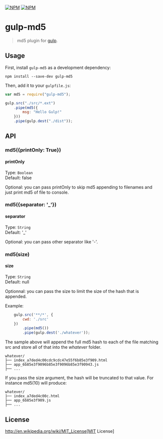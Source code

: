 [![NPM](https://nodei.co/npm/gulp-md5.png?downloads=true&downloadRank=true&stars=true)](https://nodei.co/npm/gulp-md5/)
[![NPM](https://nodei.co/npm-dl/gulp-md5.png?months=9&height=3)](https://nodei.co/npm/gulp-md5/)

# gulp-md5

> md5 plugin for [gulp](https://github.com/wearefractal/gulp).

## Usage

First, install `gulp-md5` as a development dependency:

```shell
npm install --save-dev gulp-md5
```

Then, add it to your `gulpfile.js`:

```javascript
var md5 = require("gulp-md5");

gulp.src("./src/*.ext")
	.pipe(md5({
		msg: "Hello Gulp!"
	}))
	.pipe(gulp.dest("./dist"));
```

## API

### md5({printOnly: True})

#### printOnly
Type: `Boolean`  
Default: false

Optional: you can pass printOnly to skip md5 appending to filenames and just print md5 of file to console.

### md5({separator: '_'})

#### separator
Type: `String`  
Default: '_'

Optional: you can pass other separator like '-'.

### md5(size)

#### size
Type: `String`  
Default: null

Optionnal: you can pass the size to limit the size of the hash that is appended.

Example:
```javascript
	gulp.src('**/*', {
        cwd: './src'
    })
        .pipe(md5())
        .pipe(gulp.dest('./whatever'));
```

The sample above will append the full md5 hash to each of the file matching src and store all of that into the *whatever* folder.

```shell
whatever/
├── index_a7ded4c00cdc9cdc47e55f6b85e3f909.html
├── app_6b85e3f9096b85e3f9096b85e3f90943.js
├── ...
```

If you pass the size argument, the hash will be truncated to that value. For instance md5(10) will produce:

```shell
whatever/
├── index_a7ded4c00c.html
├── app_6b85e3f909.js
├── ...
```

## License

http://en.wikipedia.org/wiki/MIT_License[MIT License]

